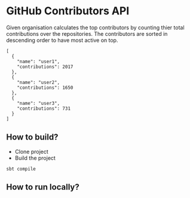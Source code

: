 # GitHub Contributors API

Given organisation calculates the top contributors by counting thier total contributions over the repositories. The contributors are sorted in descending order to have most active on top.

```
[
  {
    "name": "user1",
    "contributions": 2017
  },
  {
    "name": "user2",
    "contributions": 1650
  },
  {
    "name": "user3",
    "contributions": 731
  }
]
```

## How to build?

- Clone project
- Build the project
```
sbt compile
```
## How to run locally?
